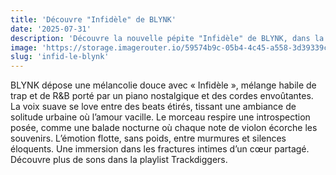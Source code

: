 ```yaml
---
title: 'Découvre "Infidèle" de BLYNK'
date: '2025-07-31'
description: 'Découvre la nouvelle pépite "Infidèle" de BLYNK, dans la catégorie Pop urbaine / R&B'
image: 'https://storage.imagerouter.io/59574b9c-05b4-4c45-a558-3d39339c590f.png'
slug: 'infid-le-blynk'
---
```


BLYNK dépose une mélancolie douce avec « Infidèle », mélange habile de trap et de R&B porté par un piano nostalgique et des cordes envoûtantes. La voix suave se love entre des beats étirés, tissant une ambiance de solitude urbaine où l’amour vacille. Le morceau respire une introspection posée, comme une balade nocturne où chaque note de violon écorche les souvenirs. L’émotion flotte, sans poids, entre murmures et silences éloquents. Une immersion dans les fractures intimes d’un cœur partagé. Découvre plus de sons dans la playlist Trackdiggers.

